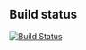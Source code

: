 ## Build status

[![Build Status](https://travis-ci.org/pateketrueke/raml2js.png?branch=master)](https://travis-ci.org/pateketrueke/raml2js)

